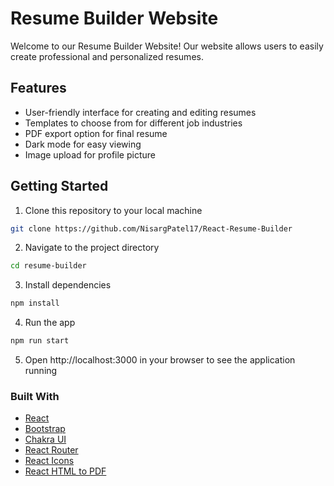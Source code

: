 # Resume Builder Website

Welcome to our Resume Builder Website! Our website allows users to easily create professional and personalized resumes.

## Features

- User-friendly interface for creating and editing resumes
- Templates to choose from for different job industries
- PDF export option for final resume
- Dark mode for easy viewing
- Image upload for profile picture

## Getting Started

1. Clone this repository to your local machine

```bash
git clone https://github.com/NisargPatel17/React-Resume-Builder
```

2. Navigate to the project directory

```bash
cd resume-builder
```

3. Install dependencies

```bash
npm install
```

4. Run the app

```bash
npm run start
```

5. Open http://localhost:3000 in your browser to see the application running

### Built With

- [React](https://reactjs.org/)
- [Bootstrap](https://getbootstrap.com/)
- [Chakra UI](https://chakra-ui.com/)
- [React Router](https://reactrouter.com/)
- [React Icons](https://react-icons.github.io/react-icons/)
- [React HTML to PDF](https://www.npmjs.com/package/react-html-to-pdf)
